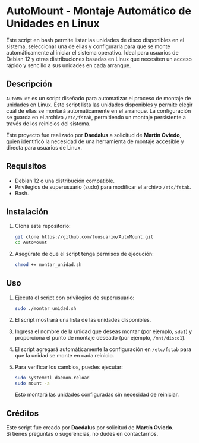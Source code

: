 

# AutoMount - Montaje Automático de Unidades en Linux

Este script en bash permite listar las unidades de disco disponibles en el sistema, seleccionar una de ellas y configurarla para que se monte automáticamente al iniciar el sistema operativo. Ideal para usuarios de Debian 12 y otras distribuciones basadas en Linux que necesiten un acceso rápido y sencillo a sus unidades en cada arranque.

## Descripción

`AutoMount` es un script diseñado para automatizar el proceso de montaje de unidades en Linux. Este script lista las unidades disponibles y permite elegir cuál de ellas se montará automáticamente en el arranque. La configuración se guarda en el archivo `/etc/fstab`, permitiendo un montaje persistente a través de los reinicios del sistema.

Este proyecto fue realizado por **Daedalus** a solicitud de **Martín Oviedo**, quien identificó la necesidad de una herramienta de montaje accesible y directa para usuarios de Linux.

## Requisitos

- Debian 12 o una distribución compatible.
- Privilegios de superusuario (sudo) para modificar el archivo `/etc/fstab`.
- Bash.

## Instalación

1. Clona este repositorio:

   ```bash
   git clone https://github.com/tuusuario/AutoMount.git
   cd AutoMount
   ```

2. Asegúrate de que el script tenga permisos de ejecución:

   ```bash
   chmod +x montar_unidad.sh
   ```

## Uso

1. Ejecuta el script con privilegios de superusuario:

   ```bash
   sudo ./montar_unidad.sh
   ```

2. El script mostrará una lista de las unidades disponibles.

3. Ingresa el nombre de la unidad que deseas montar (por ejemplo, `sda1`) y proporciona el punto de montaje deseado (por ejemplo, `/mnt/disco1`).

4. El script agregará automáticamente la configuración en `/etc/fstab` para que la unidad se monte en cada reinicio.

5. Para verificar los cambios, puedes ejecutar:

   ```bash
   sudo systemctl daemon-reload
   sudo mount -a
   ```

   Esto montará las unidades configuradas sin necesidad de reiniciar.

## Créditos

Este script fue creado por **Daedalus** por solicitud de **Martín Oviedo**.  
Si tienes preguntas o sugerencias, no dudes en contactarnos.
